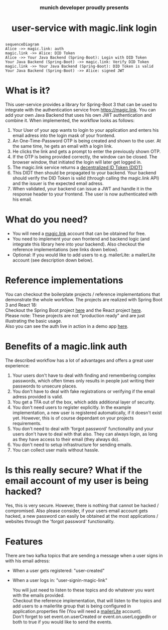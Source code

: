 ### <p align=center>munich developer proudly presents</p>
# <p align=center>user-service with magic.link login</p>

```mermaid
sequenceDiagram
Alice ->> magic.link: auth
magic.link ->> Alice: DID Token
Alice ->> Your Java Backend (Spring-Boot): Login with DID Token
Your Java Backend (Spring-Boot) ->> magic.link: Verify DID Token
magic.link ->> Your Java Backend (Spring-Boot): DID Token is valid
Your Java Backend (Spring-Boot) ->> Alice: signed JWT
```

# What is it?

This user-service provides a library for Spring-Boot 3 that can be used to integrate with the authentication service from https://magic.link.
You can add your own Java Backend that uses his own JWT authentication and combine it.
When implemented, the workflow looks as follows:

1. Your User of your app wants to login to your application and enters his email adress into the login mask of your frontend.
2. An One-Time-Password OTP is being created and shown to the user. At the same time, he gets an email with a login link.
3. He clicks the link and gets a prompt to enter the previously shown OTP.
4. If the OTP is being provided correctly, the window can be closed. The browser window, that initiated the login will later get logged in.
5. The magic.link service returns a [decentralized ID Token (DIDT)](https://magic.link/docs/dedicated/introduction/decentralized-id)
6. This DIDT then should be propagated to your backend. Your backend should verify the DID Token is valid (through calling the magic.link API) and the issuer is the expected email adress.
7. When validated, your backend can issue a JWT and handle it in the response header to your frontend. The user is now authenticated with his email.

# What do you need?

- You will need a [magic.link](https://magic.link) account that can be obtained for free.
- You need to implement your own frontend and backend logic (and integrate this library here into your backend). Also checkout the reference implementations (see links down below).
- Optional: If you would like to add users to e.g. mailerLite: a mailerLite account (see description down below).

# Reference implementations

You can checkout the boilerplate projects / reference implementations that demonstrate the whole workflow. The projects are realized with Spring Boot 3 and React 18:
<br />Checkout the Spring Boot project [here](https://github.com/munichdeveloper/spring-boot-magic-link) and the React project [here](https://github.com/munichdeveloper/react-magic-link).
<br />Please note: These projects are not "production ready" and are just illustrating the basic usage.
<br />Also you can see the auth live in action in a demo app [here](https://documan.onrender.com).


# Benefits of a magic.link auth

The described workflow has a lot of advantages and offers a great user experience:

1. Your users don't have to deal with finding and remembering complex passwords, which often times only results in people just writing their passwords to unsecure places.
2. You don't have to deal with fake registrations or verifying if the email adress provided is valid.
3. You get a TFA out of the box, which adds additional layer of security.
4. You don't need users to register explicitly. In the example implementation, a new user is registered automatically, if it doesn't exist yet. However, this is of course dependant on your projects requirements.
5. You don't need to deal with 'forgot password' functionality and your users don't have to deal with that also. They can always login, as long as they have access to their email (they always do).
6. You don't need to setup infrastructure for sending emails.
7. You can collect user mails without hassle.

# Is this really secure? What if the email account of my user is being hacked?

Yes, this is very secure. However, there is nothing that cannot be hacked / compromised. 
Also please consider, if your users email account gets hacked, a new password can easily be obtained at the most applications / websites through the 'forgot password' functionality.

# Features

There are two kafka topics that are sending a message when a user signs in with his email adress:
- When a user gets registered: "user-created" 
- When a user logs in: "user-signin-magic-link"

  You will just need to listen to these topics and do whatever you want with the emails provided.
  <br />Checkout the reference implementation, that will listen to the topics and add users to a mailerlite group that is being configured in application.properties file (You will need a [mailerLite](https://mailerlite.com) account).
  <br />Don't forget to set event.on.userCreated or event.on.userLoggedIn or both to true if you would like to send the events.

